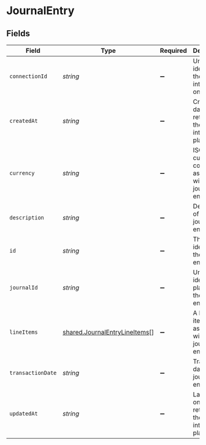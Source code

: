 # JournalEntry


## Fields

| Field                                                                          | Type                                                                           | Required                                                                       | Description                                                                    |
| ------------------------------------------------------------------------------ | ------------------------------------------------------------------------------ | ------------------------------------------------------------------------------ | ------------------------------------------------------------------------------ |
| `connectionId`                                                                 | *string*                                                                       | :heavy_minus_sign:                                                             | Unique identifier of the integration on delta.                                 |
| `createdAt`                                                                    | *string*                                                                       | :heavy_minus_sign:                                                             | Creation date of the return on the integration platform.                       |
| `currency`                                                                     | *string*                                                                       | :heavy_minus_sign:                                                             | ISO 4217 currency code associated with the journal entry.                      |
| `description`                                                                  | *string*                                                                       | :heavy_minus_sign:                                                             | Description of the journal entry.                                              |
| `id`                                                                           | *string*                                                                       | :heavy_minus_sign:                                                             | The unique identifier of the journal entry.                                    |
| `journalId`                                                                    | *string*                                                                       | :heavy_minus_sign:                                                             | Unique identifier of platform for the journal entry.                           |
| `lineItems`                                                                    | [shared.JournalEntryLineItems](../../models/shared/journalentrylineitems.md)[] | :heavy_minus_sign:                                                             | A list of line items associated with the journal entry.                        |
| `transactionDate`                                                              | *string*                                                                       | :heavy_minus_sign:                                                             | Transaction date of the journal entry.                                         |
| `updatedAt`                                                                    | *string*                                                                       | :heavy_minus_sign:                                                             | Last update on the return of the integration platform.                         |
